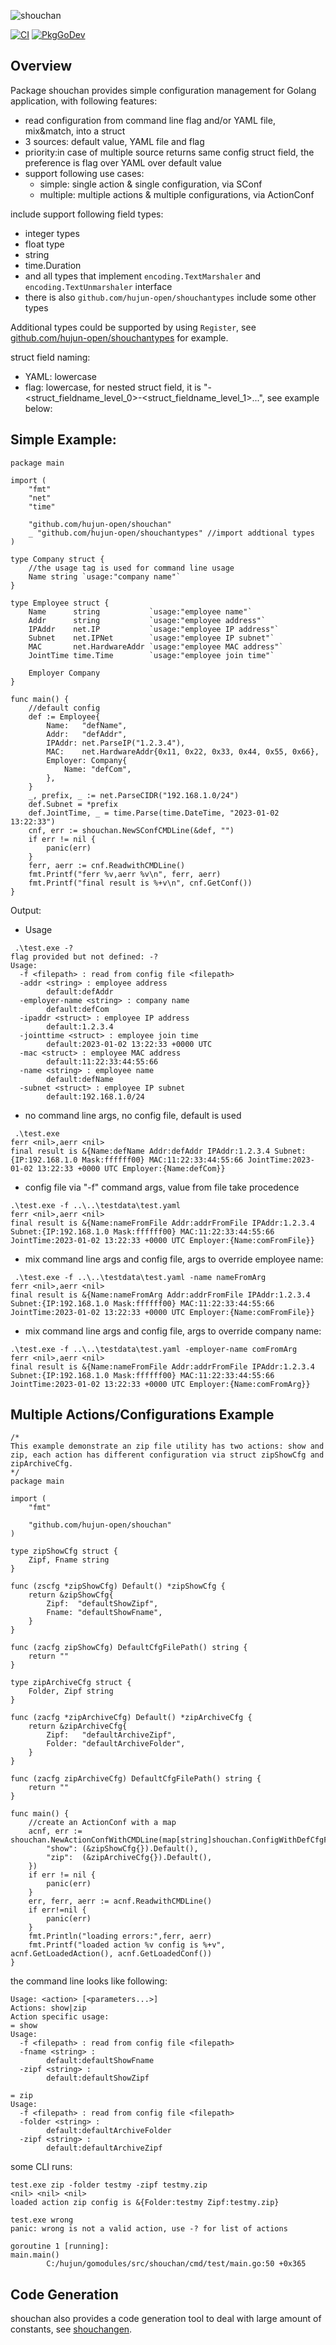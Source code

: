 ![shouchan](./logo128.png)

[![CI](https://github.com/hujun-open/shouchan/actions/workflows/main.yml/badge.svg)](https://github.com/hujun-open/shouchan/actions/workflows/main.yml)
[![PkgGoDev](https://pkg.go.dev/badge/github.com/hujun-open/shouchan)](https://pkg.go.dev/github.com/hujun-open/shouchan)

## Overview
Package shouchan provides simple configuration management for Golang application, with following features:

  - read configuration from command line flag and/or YAML file, mix&match, into a struct
  - 3 sources: default value, YAML file and flag
  - priority:in case of multiple source returns same config struct field, the preference is flag over YAML over default value
  - support following use cases:
	- simple: single action & single configuration, via SConf
	- multiple: multiple actions & multiple configurations, via ActionConf

include support following field types:
- integer types
- float type
- string
- time.Duration
- and all types that implement `encoding.TextMarshaler` and `encoding.TextUnmarshaler` interface
- there is also `github.com/hujun-open/shouchantypes` include some other types

Additional types could be supported by using `Register`, see [github.com/hujun-open/shouchantypes](https://github.com/hujun-open/shouchantypes) for example. 

struct field naming:
  
  - YAML: lowercase
  - flag: lowercase, for nested struct field, it is "-<struct_fieldname_level_0>-<struct_fieldname_level_1>...", see example below:




## Simple Example:
```
package main

import (
	"fmt"
	"net"
	"time"

	"github.com/hujun-open/shouchan"
	_ "github.com/hujun-open/shouchantypes" //import addtional types
)

type Company struct {
	//the usage tag is used for command line usage
	Name string `usage:"company name"`
}

type Employee struct {
	Name      string           `usage:"employee name"`
	Addr      string           `usage:"employee address"`
	IPAddr    net.IP           `usage:"employee IP address"`
	Subnet    net.IPNet        `usage:"employee IP subnet"`
	MAC       net.HardwareAddr `usage:"employee MAC address"`
	JointTime time.Time        `usage:"employee join time"`

	Employer Company
}

func main() {
	//default config
	def := Employee{
		Name:   "defName",
		Addr:   "defAddr",
		IPAddr: net.ParseIP("1.2.3.4"),
		MAC:    net.HardwareAddr{0x11, 0x22, 0x33, 0x44, 0x55, 0x66},
		Employer: Company{
			Name: "defCom",
		},
	}
	_, prefix, _ := net.ParseCIDR("192.168.1.0/24")
	def.Subnet = *prefix
	def.JointTime, _ = time.Parse(time.DateTime, "2023-01-02 13:22:33")
	cnf, err := shouchan.NewSConfCMDLine(&def, "")
	if err != nil {
		panic(err)
	}
	ferr, aerr := cnf.ReadwithCMDLine()
	fmt.Printf("ferr %v,aerr %v\n", ferr, aerr)
	fmt.Printf("final result is %+v\n", cnf.GetConf())
}
```
Output:

- Usage
```	
 .\test.exe -?
flag provided but not defined: -?
Usage:
  -f <filepath> : read from config file <filepath>
  -addr <string> : employee address
        default:defAddr
  -employer-name <string> : company name
        default:defCom
  -ipaddr <struct> : employee IP address
        default:1.2.3.4
  -jointtime <struct> : employee join time
        default:2023-01-02 13:22:33 +0000 UTC
  -mac <struct> : employee MAC address
        default:11:22:33:44:55:66
  -name <string> : employee name
        default:defName
  -subnet <struct> : employee IP subnet
        default:192.168.1.0/24
```    

- no command line args, no config file, default is used
```
 .\test.exe   
ferr <nil>,aerr <nil>
final result is &{Name:defName Addr:defAddr IPAddr:1.2.3.4 Subnet:{IP:192.168.1.0 Mask:ffffff00} MAC:11:22:33:44:55:66 JointTime:2023-01-02 13:22:33 +0000 UTC Employer:{Name:defCom}}
```

- config file via "-f" command args, value from file take procedence
```
.\test.exe -f ..\..\testdata\test.yaml
ferr <nil>,aerr <nil>
final result is &{Name:nameFromFile Addr:addrFromFile IPAddr:1.2.3.4 Subnet:{IP:192.168.1.0 Mask:ffffff00} MAC:11:22:33:44:55:66 JointTime:2023-01-02 13:22:33 +0000 UTC Employer:{Name:comFromFile}}
```
- mix command line args and config file, args to override employee name:
```
 .\test.exe -f ..\..\testdata\test.yaml -name nameFromArg
ferr <nil>,aerr <nil>
final result is &{Name:nameFromArg Addr:addrFromFile IPAddr:1.2.3.4 Subnet:{IP:192.168.1.0 Mask:ffffff00} MAC:11:22:33:44:55:66 JointTime:2023-01-02 13:22:33 +0000 UTC Employer:{Name:comFromFile}}
```
- mix command line args and config file, args to override company name:
```
.\test.exe -f ..\..\testdata\test.yaml -employer-name comFromArg
ferr <nil>,aerr <nil>
final result is &{Name:nameFromFile Addr:addrFromFile IPAddr:1.2.3.4 Subnet:{IP:192.168.1.0 Mask:ffffff00} MAC:11:22:33:44:55:66 JointTime:2023-01-02 13:22:33 +0000 UTC Employer:{Name:comFromArg}}
```


## Multiple Actions/Configurations Example

```
/*
This example demonstrate an zip file utility has two actions: show and zip, each action has different configuration via struct zipShowCfg and zipArchiveCfg.
*/
package main

import (
	"fmt"

	"github.com/hujun-open/shouchan"
)

type zipShowCfg struct {
	Zipf, Fname string
}

func (zscfg *zipShowCfg) Default() *zipShowCfg {
	return &zipShowCfg{
		Zipf:  "defaultShowZipf",
		Fname: "defaultShowFname",
	}
}

func (zacfg zipShowCfg) DefaultCfgFilePath() string {
	return ""
}

type zipArchiveCfg struct {
	Folder, Zipf string
}

func (zacfg *zipArchiveCfg) Default() *zipArchiveCfg {
	return &zipArchiveCfg{
		Zipf:   "defaultArchiveZipf",
		Folder: "defaultArchiveFolder",
	}
}

func (zacfg zipArchiveCfg) DefaultCfgFilePath() string {
	return ""
}

func main() {
	//create an ActionConf with a map 
	acnf, err := shouchan.NewActionConfWithCMDLine(map[string]shouchan.ConfigWithDefCfgFilePath{
		"show": (&zipShowCfg{}).Default(),
		"zip":  (&zipArchiveCfg{}).Default(),
	})
	if err != nil {
		panic(err)
	}
	err, ferr, aerr := acnf.ReadwithCMDLine()
	if err!=nil {
		panic(err)
	}
	fmt.Println("loading errors:",ferr, aerr)
	fmt.Printf("loaded action %v config is %+v", acnf.GetLoadedAction(), acnf.GetLoadedConf())
}

```
the command line looks like following:
```
Usage: <action> [<parameters...>]
Actions: show|zip
Action specific usage:
= show
Usage:
  -f <filepath> : read from config file <filepath>
  -fname <string> :
        default:defaultShowFname
  -zipf <string> :
        default:defaultShowZipf

= zip
Usage:
  -f <filepath> : read from config file <filepath>
  -folder <string> :
        default:defaultArchiveFolder
  -zipf <string> :
        default:defaultArchiveZipf
```
some CLI runs:
```
test.exe zip -folder testmy -zipf testmy.zip
<nil> <nil> <nil>
loaded action zip config is &{Folder:testmy Zipf:testmy.zip}
```

```
test.exe wrong
panic: wrong is not a valid action, use -? for list of actions

goroutine 1 [running]:
main.main()
        C:/hujun/gomodules/src/shouchan/cmd/test/main.go:50 +0x365
```

## Code Generation
shouchan also provides a code generation tool to deal with large amount of constants, see [shouchangen](https://github.com/hujun-open/shouchangen).